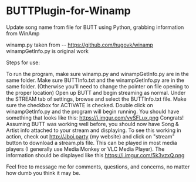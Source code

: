 # BUTTPlugin-for-Winamp
Update song name from file for BUTT using Python, grabbing information from WinAmp

winamp.py taken from -- https://github.com/hugovk/winamp
winampGetInfo.py is original work

Steps for use:

To run the program, make sure winamp.py and winampGetInfo.py are in the same folder.
Make sure BUTTInfo.txt and the winampGetInfo.py are in the same folder. (Otherwise you'll need to change the pointer on file opening to the proper location)
Open up BUTT and begin streaming as normal. Under the STREAM tab of settings, browse and select the BUTTInfo.txt file. Make sure the checkbox for ACTIVATE is checked.
Double click on winampGetInfo.py and the program will begin running.
You should have something that looks like this: https://i.imgur.com/vvSFLux.png
Congrats! Assuming BUTT was working well before, you should now have Song & Artist info attached to your stream and displaying.
To see this working in action, check out http://Jboi.party (my website) and click on "stream" button to download a stream.pls file. This can be played in most media players (I generally use Media Monkey or VLC Media Player). The information should be displayed like this https://i.imgur.com/5k3vzxQ.png

Feel free to message me for comments, questions, and concerns, no matter how dumb you think it may be.

